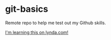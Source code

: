 # git-basics

Remote repo to help me test out my Github skills.

[I'm learning this on lynda.com!](http://www.lynda.com)

